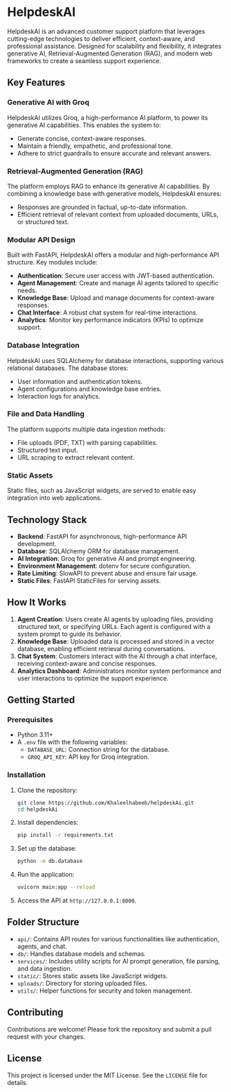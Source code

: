# HelpdeskAI

HelpdeskAI is an advanced customer support platform that leverages cutting-edge technologies to deliver efficient, context-aware, and professional assistance. Designed for scalability and flexibility, it integrates generative AI, Retrieval-Augmented Generation (RAG), and modern web frameworks to create a seamless support experience.

## Key Features

### Generative AI with Groq
HelpdeskAI utilizes Groq, a high-performance AI platform, to power its generative AI capabilities. This enables the system to:
- Generate concise, context-aware responses.
- Maintain a friendly, empathetic, and professional tone.
- Adhere to strict guardrails to ensure accurate and relevant answers.

### Retrieval-Augmented Generation (RAG)
The platform employs RAG to enhance its generative AI capabilities. By combining a knowledge base with generative models, HelpdeskAI ensures:
- Responses are grounded in factual, up-to-date information.
- Efficient retrieval of relevant context from uploaded documents, URLs, or structured text.

### Modular API Design
Built with FastAPI, HelpdeskAI offers a modular and high-performance API structure. Key modules include:
- **Authentication**: Secure user access with JWT-based authentication.
- **Agent Management**: Create and manage AI agents tailored to specific needs.
- **Knowledge Base**: Upload and manage documents for context-aware responses.
- **Chat Interface**: A robust chat system for real-time interactions.
- **Analytics**: Monitor key performance indicators (KPIs) to optimize support.

### Database Integration
HelpdeskAI uses SQLAlchemy for database interactions, supporting various relational databases. The database stores:
- User information and authentication tokens.
- Agent configurations and knowledge base entries.
- Interaction logs for analytics.

### File and Data Handling
The platform supports multiple data ingestion methods:
- File uploads (PDF, TXT) with parsing capabilities.
- Structured text input.
- URL scraping to extract relevant content.

### Static Assets
Static files, such as JavaScript widgets, are served to enable easy integration into web applications.

## Technology Stack

- **Backend**: FastAPI for asynchronous, high-performance API development.
- **Database**: SQLAlchemy ORM for database management.
- **AI Integration**: Groq for generative AI and prompt engineering.
- **Environment Management**: dotenv for secure configuration.
- **Rate Limiting**: SlowAPI to prevent abuse and ensure fair usage.
- **Static Files**: FastAPI StaticFiles for serving assets.

## How It Works

1. **Agent Creation**: Users create AI agents by uploading files, providing structured text, or specifying URLs. Each agent is configured with a system prompt to guide its behavior.
2. **Knowledge Base**: Uploaded data is processed and stored in a vector database, enabling efficient retrieval during conversations.
3. **Chat System**: Customers interact with the AI through a chat interface, receiving context-aware and concise responses.
4. **Analytics Dashboard**: Administrators monitor system performance and user interactions to optimize the support experience.

## Getting Started

### Prerequisites

- Python 3.11+
- A `.env` file with the following variables:
  - `DATABASE_URL`: Connection string for the database.
  - `GROQ_API_KEY`: API key for Groq integration.

### Installation

1. Clone the repository:
   ```bash
   git clone https://github.com/Khaleelhabeeb/helpdeskAi.git
   cd helpdeskAi
   ```

2. Install dependencies:
   ```bash
   pip install -r requirements.txt
   ```

3. Set up the database:
   ```bash
   python -m db.database
   ```

4. Run the application:
   ```bash
   uvicorn main:app --reload
   ```

5. Access the API at `http://127.0.0.1:8000`.

## Folder Structure

- `api/`: Contains API routes for various functionalities like authentication, agents, and chat.
- `db/`: Handles database models and schemas.
- `services/`: Includes utility scripts for AI prompt generation, file parsing, and data ingestion.
- `static/`: Stores static assets like JavaScript widgets.
- `uploads/`: Directory for storing uploaded files.
- `utils/`: Helper functions for security and token management.

## Contributing

Contributions are welcome! Please fork the repository and submit a pull request with your changes.

## License

This project is licensed under the MIT License. See the `LICENSE` file for details.